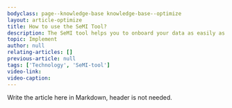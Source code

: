 ```yaml
---
bodyclass: page--knowledge-base knowledge-base--optimize
layout: article-optimize
title: How to use the SeMI Tool?
description: The SeMI tool helps you to onboard your data as easily as possible to the Weaviate instances.
topic: Implement
author: null
relating-articles: []
previous-article: null
tags: ['Technology', 'SeMI-tool']
video-link: 
video-caption: 
---
```


Write the article here in Markdown, header is not needed.